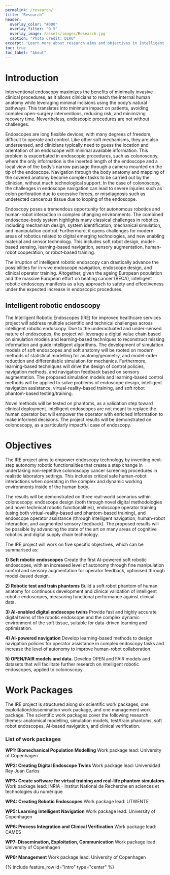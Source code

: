 ```yaml
---
permalink: /research/
title: "Research"
header:
  overlay_color: "#000"
  overlay_filter: "0.5"
  overlay_image: /assets/images/Research.jpg
  caption: "Photo Credit: DIKU"
excerpt: "Learn more about research aims and objectives in Intelligent Robotic Endoscopes for Improved Healthcare Services"
toc: true
toc_label: "About"
---
```


# Introduction

Interventional endoscopy maximizes the benefits of minimally invasive clinical procedures, as it allows clinicians to
reach the internal human anatomy while leveraging minimal incisions using the body’s natural pathways. This translates
into minimum impact on patients, avoiding complex open-surgery interventions, reducing risk, and minimizing
recovery time. Nevertheless, endoscopic procedures are not without challenges. 

Endoscopes are long flexible devices, with many degrees of freedom, difficult to operate and control. Like other soft mechanisms, they are also undersensed,
and clinicians typically need to guess the location and orientation of an endoscope with minimal available
information. This problem is exacerbated in endoscopic procedures, such as colonoscopy, where the only information
is the inserted length of the endoscope and a local view of the body’s narrow passage through a camera mounted on
the tip of the endoscope. Navigation through the body anatomy and mapping of the covered anatomy become complex
tasks to be carried out by the clinician, without much technological support. In the case of colonoscopy, the
challenges in endoscope navigation can lead to severe injuries such as colon perforation due to excessive forces, or
misdiagnosis such as undetected cancerous tissue due to looping of the endoscope.

Endoscopy poses a tremendous opportunity for autonomous robotics and human-robot interaction in complex changing
environments. The combined endoscope-body system highlights many classical challenges in robotics, including
mechanism design, system identification, mechanical simulation, and manipulation control. Furthermore, it opens
challenges for modern areas of robotics related to digital emerging technologies, and new enabling material and
sensor technology. This includes soft robot design, model-based sensing, learning-based navigation, sensory augmentation,
human-robot cooperation, or robot-based training. 

The irruption of intelligent robotic endoscopy can drastically advance the possibilities for in-vivo endoscope navigation, endoscope design, and clinical operator training.
Altogether, given the ageing European population and the massive European effort on beating cancer (BECA), intelligent
robotic endoscopy manifests as a key approach to safety and effectiveness under the expected increase in
endoscopic procedures.

## Intelligent robotic endoscopy

The Intelligent Robotic Endoscopes (IRE) for improved healthcare services project will address multiple scientific
and technical challenges across intelligent robotic endoscopy. Due to the underactuated and under-sensed nature of
endoscopes, the project will leverage a digital value chain based on simulation models and learning-based techniques
to reconstruct missing information and guide intelligent algorithms. The development of simulation models of soft
endoscopes and soft anatomy will be rooted on modern methods of statistical modelling for anatomy/geometry, and
model-order reduction and differentiable simulation for mechanics. Furthermore, learning-based techniques will
drive the design of control policies, navigation methods, and navigation feedback based on sensory augmentation.
The proposed simulation models and learning-based control methods will be applied to solve problems of endoscope
design, intelligent navigation assistance, virtual-reality-based training, and soft robot phantom-based testing/training.

Novel methods will be tested on phantoms, as a validation step toward clinical deployment. Intelligent endoscopes
are not meant to replace the human operator but will empower the operator with enriched information to make informed
decisions. The project results will be demonstrated on colonoscopy, as a particularly impactful case of endoscopy.


# Objectives

The IRE project aims to empower endoscopy technology by inventing next-step autonomy robotic functionalities
that create a step change in undertaking non-repetitive colonoscopy cancer screening procedures in realistic laboratory
settings. This includes critical safe human-robot interactions when operating in the complex and dynamic working
environments inside of the human body. 

The results will be demonstrated on three real-world scenarios within colonoscopy: endoscope design (both through novel digital methodologies and novel technical robotic functionalities),
endoscope operator training (using both virtual-reality-based and phantom-based training), and endoscope operator
assistance (through intelligent navigation, human-robot interaction, and augmented sensory feedback). The
proposed results will be possible by advancing the state of the art on many areas of cognitive robotics and digital
supply chain technology.

The IRE project will work on five specific objectives, which can be summarised as:

**1) Soft robotic endoscopes**
Create the first AI-powered soft robotic endoscopes, with an increased level of autonomy through fine manipulation
control and sensory augmentation for operator feedback, optimised through model-based design.

**2) Robotic test and train phantoms**
Build a soft robot phantom of human anatomy for continuous development and clinical validation of intelligent
robotic endoscopes, measuring functional performance against clinical data.

**3) AI-enabled digital endoscope twins**
Provide fast and highly accurate digital twins of the robotic endoscope and the complex dynamic environment
of the soft tissue, suitable for data-driven learning and optimisation.

**4) AI-powered navigation**
Develop learning-based methods to design navigation policies for operator assistance in complex endoscopy
tasks and increase the level of autonomy to improve human-robot collaboration.

**5) OPEN/FAIR models and data.**
Develop OPEN and FAIR models and datasets that will facilitate further research on intelligent robotic endoscopes,
applied to colonoscopy.

# Work Packages

The IRE project is structured along six scientific work packages, one exploitation/dissemination work package, and one management work package. The scientific work packages cover the following research themes: anatomical modelling, simulation models, test/train phantoms, soft robot endoscopes, AI-based navigation, and clinical verification.

### List of work packages 
**WP1: Biomechanical Population Modelling**
Work package lead: University of Copenhagen

**WP2: Creating Digital Endoscope Twins**
Work package lead: Universidad Rey Juan Carlos

**WP3: Create software for virtual training and real-life phantom simulators**
Work package lead: INRIA - Institut National de Recherche en sciences et technologies du numérique

**WP4: Creating Robotic Endoscopes**
Work package lead: UTWENTE

**WP5: Learning Intelligent Navigation**
Work package lead: University of Copenhagen

**WP6: Process Integration and Clinical Verification**
Work package lead: CAMES

**WP7: Dissemination, Exploitation, Communication**
Work package lead: University of Copenhagen

**WP8: Management**
Work package lead: University of Copenhagen

{% include feature_row id="intro" type="center" %}

